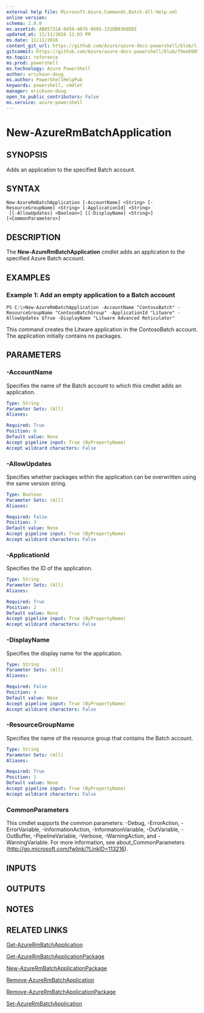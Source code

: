 ```yaml
---
external help file: Microsoft.Azure.Commands.Batch.dll-Help.xml
online version: 
schema: 2.0.0
ms.assetid: AB85731A-0450-4076-8685-331DB0368DEE
updated_at: 11/11/2016 11:03 PM
ms.date: 11/11/2016
content_git_url: https://github.com/Azure/azure-docs-powershell/blob/live/azureps-cmdlets-docs/ResourceManager/AzureRM.Batch/v2.2.0/New-AzureRmBatchApplication.md
gitcommit: https://github.com/Azure/azure-docs-powershell/blob/79eeb985ea480979357fb4695832a0c3d29a48bf/azureps-cmdlets-docs/ResourceManager/AzureRM.Batch/v2.2.0/New-AzureRmBatchApplication.md
ms.topic: reference
ms.prod: powershell
ms.technology: Azure PowerShell
author: erickson-doug
ms.author: PowerShellHelpPub
keywords: powershell, cmdlet
manager: erickson-doug
open_to_public_contributors: False
ms.service: azure-powershell
---
```


# New-AzureRmBatchApplication

## SYNOPSIS
Adds an application to the specified Batch account.

## SYNTAX

```
New-AzureRmBatchApplication [-AccountName] <String> [-ResourceGroupName] <String> [-ApplicationId] <String>
 [[-AllowUpdates] <Boolean>] [[-DisplayName] <String>] [<CommonParameters>]
```

## DESCRIPTION
The **New-AzureRmBatchApplication** cmdlet adds an application to the specified Azure Batch account.

## EXAMPLES

### Example 1: Add an empty application to a Batch account
```
PS C:\>New-AzureRmBatchApplication -AccountName "ContosoBatch" -ResourceGroupName "ContosoBatchGroup" -ApplicationId "Litware" -AllowUpdates $True -DisplayName "Litware Advanced Reticulator"
```

This command creates the Litware application in the ContosoBatch account.
The application initially contains no packages.

## PARAMETERS

### -AccountName
Specifies the name of the Batch account to which this cmdlet adds an application.

```yaml
Type: String
Parameter Sets: (All)
Aliases: 

Required: True
Position: 0
Default value: None
Accept pipeline input: True (ByPropertyName)
Accept wildcard characters: False
```

### -AllowUpdates
Specifies whether packages within the application can be overwritten using the same version string.

```yaml
Type: Boolean
Parameter Sets: (All)
Aliases: 

Required: False
Position: 3
Default value: None
Accept pipeline input: True (ByPropertyName)
Accept wildcard characters: False
```

### -ApplicationId
Specifies the ID of the application.

```yaml
Type: String
Parameter Sets: (All)
Aliases: 

Required: True
Position: 2
Default value: None
Accept pipeline input: True (ByPropertyName)
Accept wildcard characters: False
```

### -DisplayName
Specifies the display name for the application.

```yaml
Type: String
Parameter Sets: (All)
Aliases: 

Required: False
Position: 4
Default value: None
Accept pipeline input: True (ByPropertyName)
Accept wildcard characters: False
```

### -ResourceGroupName
Specifies the name of the resource group that contains the Batch account.

```yaml
Type: String
Parameter Sets: (All)
Aliases: 

Required: True
Position: 1
Default value: None
Accept pipeline input: True (ByPropertyName)
Accept wildcard characters: False
```

### CommonParameters
This cmdlet supports the common parameters: -Debug, -ErrorAction, -ErrorVariable, -InformationAction, -InformationVariable, -OutVariable, -OutBuffer, -PipelineVariable, -Verbose, -WarningAction, and -WarningVariable. For more information, see about_CommonParameters (http://go.microsoft.com/fwlink/?LinkID=113216).

## INPUTS

## OUTPUTS

## NOTES

## RELATED LINKS

[Get-AzureRmBatchApplication](xref:ResourceManager/AzureRM.Batch/v2.2.0/Get-AzureRmBatchApplication.md)

[Get-AzureRmBatchApplicationPackage](xref:ResourceManager/AzureRM.Batch/v2.2.0/Get-AzureRmBatchApplicationPackage.md)

[New-AzureRmBatchApplicationPackage](xref:ResourceManager/AzureRM.Batch/v2.2.0/New-AzureRmBatchApplicationPackage.md)

[Remove-AzureRmBatchApplication](xref:ResourceManager/AzureRM.Batch/v2.2.0/Remove-AzureRmBatchApplication.md)

[Remove-AzureRmBatchApplicationPackage](xref:ResourceManager/AzureRM.Batch/v2.2.0/Remove-AzureRmBatchApplicationPackage.md)

[Set-AzureRmBatchApplication](xref:ResourceManager/AzureRM.Batch/v2.2.0/Set-AzureRmBatchApplication.md)


